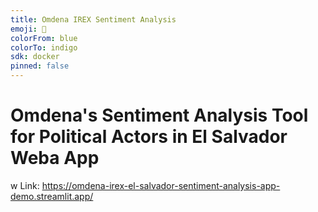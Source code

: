```yaml
---
title: Omdena IREX Sentiment Analysis
emoji: 🐢
colorFrom: blue
colorTo: indigo
sdk: docker
pinned: false
---
```


# Omdena's Sentiment Analysis Tool for Political Actors in El Salvador Weba App
w
Link: https://omdena-irex-el-salvador-sentiment-analysis-app-demo.streamlit.app/